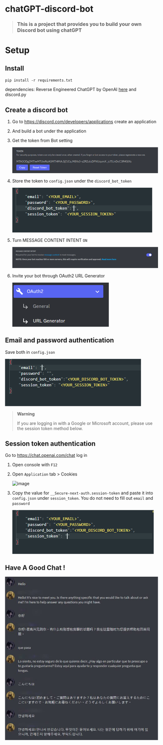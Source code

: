 # chatGPT-discord-bot

> ### This is a project that provides you to build your own Discord bot using chatGPT

# Setup

## Install

`pip install -r requirements.txt`

dependencies: Reverse Engineered ChatGPT by OpenAI [here](https://github.com/acheong08/ChatGPT) and discord.py

## Create a discord bot

1. Go to https://discord.com/developers/applications create an application
2. And build a bot under the application
3. Get the token from Bot setting

   ![1670143818339](image/README/1670143818339.png)
4. Store the token to `config.json` under the `discord_bot_token`

   ![1670250610205](image/README/1670250610205.png)
5. Turn MESSAGE CONTENT INTENT `ON`

   ![1670176647431](image/README/1670176647431.png)
6. Invite your bot through OAuth2 URL Generator

   ![1670176722801](image/README/1670176722801.png)
## Email and password authentication
Save both in `config.json`

   ![1670250583265](image/README/1670250583265.png)

> **Warning**
> 
> If you are logging in with a Google or Microsoft account, please use the session token method below.

## Session token authentication

Go to https://chat.openai.com/chat log in

1. Open console with `F12`
2. Open `Application` tab > Cookies

   ![image](https://user-images.githubusercontent.com/36258159/205494773-32ef651a-994d-435a-9f76-a26699935dac.png)
3. Copy the value for `__Secure-next-auth.session-token` and paste it into `config.json` under `session_token`. You do not need to fill out `email` and `password`

   ![1670250561033](image/README/1670250561033.png)


## Have A Good Chat !

   ![1670177247310](image/README/1670177247310.jpg)

